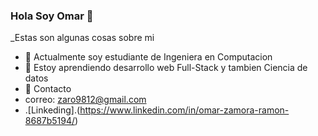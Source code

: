 ### Hola Soy Omar 👋


<!--**Omarz98/Omarz98** is a ✨ _special_ ✨ repository because its `README.md` (this file) appears on your GitHub profile.-->

_Estas son algunas cosas sobre mi

- 🔭 Actualmente soy estudiante de Ingeniera en Computacion 
- 🌱 Estoy aprendiendo desarrollo web Full-Stack y tambien Ciencia de datos
- 💬 Contacto 
- correo: zaro9812@gmail.com
- .[Linkeding].(https://www.linkedin.com/in/omar-zamora-ramon-8687b5194/)



